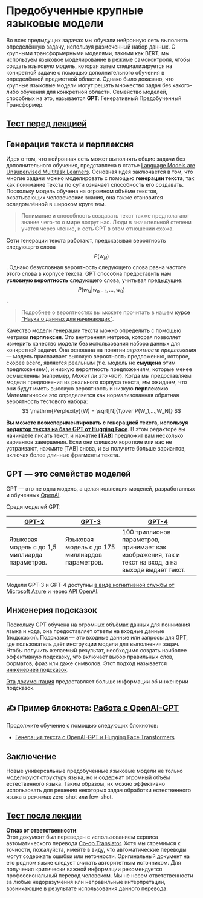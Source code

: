 <!--
CO_OP_TRANSLATOR_METADATA:
{
  "original_hash": "2efbb183384a50f0fc0cde02534d912f",
  "translation_date": "2025-08-26T08:41:25+00:00",
  "source_file": "lessons/5-NLP/20-LangModels/README.md",
  "language_code": "ru"
}
-->
# Предобученные крупные языковые модели

Во всех предыдущих задачах мы обучали нейронную сеть выполнять определённую задачу, используя размеченный набор данных. С крупными трансформерными моделями, такими как BERT, мы используем языковое моделирование в режиме самоконтроля, чтобы создать языковую модель, которая затем специализируется на конкретной задаче с помощью дополнительного обучения в определённой предметной области. Однако было доказано, что крупные языковые модели могут решать множество задач без какого-либо обучения для конкретной области. Семейство моделей, способных на это, называется **GPT**: Генеративный Предобученный Трансформер.

## [Тест перед лекцией](https://ff-quizzes.netlify.app/en/ai/quiz/39)

## Генерация текста и перплексия

Идея о том, что нейронная сеть может выполнять общие задачи без дополнительного обучения, представлена в статье [Language Models are Unsupervised Multitask Learners](https://cdn.openai.com/better-language-models/language_models_are_unsupervised_multitask_learners.pdf). Основная идея заключается в том, что многие задачи можно моделировать с помощью **генерации текста**, так как понимание текста по сути означает способность его создавать. Поскольку модель обучена на огромном объёме текстов, охватывающих человеческие знания, она также становится осведомлённой в широком круге тем.

> Понимание и способность создавать текст также предполагают знание чего-то о мире вокруг нас. Люди в значительной степени учатся через чтение, и сеть GPT в этом отношении схожа.

Сети генерации текста работают, предсказывая вероятность следующего слова $$P(w_N)$$. Однако безусловная вероятность следующего слова равна частоте этого слова в корпусе текста. GPT способна предоставить нам **условную вероятность** следующего слова, учитывая предыдущие: $$P(w_N | w_{n-1}, ..., w_0)$$.

> Подробнее о вероятностях вы можете прочитать в нашем [курсе "Наука о данных для начинающих"](https://github.com/microsoft/Data-Science-For-Beginners/tree/main/1-Introduction/04-stats-and-probability).

Качество модели генерации текста можно определить с помощью метрики **перплексия**. Это внутренняя метрика, которая позволяет измерить качество модели без использования набора данных для конкретной задачи. Она основана на понятии *вероятности предложения* — модель присваивает высокую вероятность предложению, которое, скорее всего, является реальным (т.е. модель не **смущена** этим предложением), и низкую вероятность предложениям, которые менее осмысленны (например, *Может ли это что?*). Когда мы предоставляем модели предложения из реального корпуса текста, мы ожидаем, что они будут иметь высокую вероятность и низкую **перплексию**. Математически это определяется как нормализованная обратная вероятность тестового набора:
$$
\mathrm{Perplexity}(W) = \sqrt[N]{1\over P(W_1,...,W_N)}
$$ 

**Вы можете поэкспериментировать с генерацией текста, используя [редактор текста на базе GPT от Hugging Face](https://transformer.huggingface.co/doc/gpt2-large)**. В этом редакторе вы начинаете писать текст, и нажатие **[TAB]** предложит вам несколько вариантов завершения. Если они слишком короткие или вас не устраивают, нажмите [TAB] снова, и вы получите больше вариантов, включая более длинные фрагменты текста.

## GPT — это семейство моделей

GPT — это не одна модель, а целая коллекция моделей, разработанных и обученных [OpenAI](https://openai.com).

Среди моделей GPT:

| [GPT-2](https://huggingface.co/docs/transformers/model_doc/gpt2#openai-gpt2) | [GPT-3](https://openai.com/research/language-models-are-few-shot-learners) | [GPT-4](https://openai.com/gpt-4) |
| -- | -- | -- |
| Языковая модель с до 1,5 миллиарда параметров. | Языковая модель с до 175 миллиардов параметров. | 100 триллионов параметров, принимает как изображения, так и текст на вход, а на выходе выдаёт текст. |

Модели GPT-3 и GPT-4 доступны [в виде когнитивной службы от Microsoft Azure](https://azure.microsoft.com/en-us/services/cognitive-services/openai-service/#overview?WT.mc_id=academic-77998-cacaste) и через [API OpenAI](https://openai.com/api/).

## Инженерия подсказок

Поскольку GPT обучена на огромных объёмах данных для понимания языка и кода, она предоставляет ответы на входные данные (подсказки). Подсказки — это входные данные или запросы для GPT, где пользователь даёт инструкции модели для выполнения задач. Чтобы получить желаемый результат, необходимо создать наиболее эффективную подсказку, что включает выбор правильных слов, форматов, фраз или даже символов. Этот подход называется [инженерией подсказок](https://learn.microsoft.com/en-us/shows/ai-show/the-basics-of-prompt-engineering-with-azure-openai-service?WT.mc_id=academic-77998-bethanycheum).

[Эта документация](https://learn.microsoft.com/en-us/semantic-kernel/prompt-engineering/?WT.mc_id=academic-77998-bethanycheum) предоставляет больше информации об инженерии подсказок.

## ✍️ Пример блокнота: [Работа с OpenAI-GPT](../../../../../lessons/5-NLP/20-LangModels/GPT-PyTorch.ipynb)

Продолжите обучение с помощью следующих блокнотов:

* [Генерация текста с OpenAI-GPT и Hugging Face Transformers](../../../../../lessons/5-NLP/20-LangModels/GPT-PyTorch.ipynb)

## Заключение

Новые универсальные предобученные языковые модели не только моделируют структуру языка, но и содержат огромный объём естественного языка. Таким образом, их можно эффективно использовать для решения некоторых задач обработки естественного языка в режимах zero-shot или few-shot.

## [Тест после лекции](https://ff-quizzes.netlify.app/en/ai/quiz/40)

**Отказ от ответственности**:  
Этот документ был переведен с использованием сервиса автоматического перевода [Co-op Translator](https://github.com/Azure/co-op-translator). Хотя мы стремимся к точности, пожалуйста, имейте в виду, что автоматические переводы могут содержать ошибки или неточности. Оригинальный документ на его родном языке следует считать авторитетным источником. Для получения критически важной информации рекомендуется профессиональный перевод человеком. Мы не несем ответственности за любые недоразумения или неправильные интерпретации, возникающие в результате использования данного перевода.